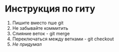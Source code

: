 # Инструкция по гиту #

1. Пишите вместо пше git
2. Не забывайте коммитить
3. Слияние веток - git merge
4. Переключаться между ветками - git checkout
5. *Не придумал*